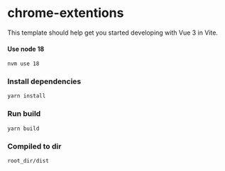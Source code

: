 # chrome-extentions

This template should help get you started developing with Vue 3 in Vite.

#### Use node 18

```
nvm use 18
```

### Install dependencies
```
yarn install
```

### Run build
```
yarn build
```

### Compiled to dir
```
root_dir/dist
```